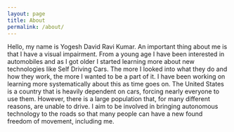 ```yaml
---
layout: page
title: About
permalink: /about/
---
```


Hello, my name is Yogesh David Ravi Kumar. An important thing about me is that I have a visual impairment. From a young age I have been interested in automobiles and as I got older I started learning more about new technologies like Self Driving Cars. The more I looked into what they do and how they work, the more I wanted to be a part of it. I have been working on learning more systematically about this as time goes on. The United States is a country that is heavily dependent on cars, forcing nearly everyone to use them. However, there is a large population that, for many different reasons, are unable to drive. I aim to be involved in bringing autonomous technology to the roads so that many people can have a new found freedom of movement, including me.
